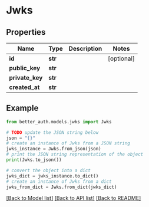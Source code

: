 # Jwks


## Properties

Name | Type | Description | Notes
------------ | ------------- | ------------- | -------------
**id** | **str** |  | [optional] 
**public_key** | **str** |  | 
**private_key** | **str** |  | 
**created_at** | **str** |  | 

## Example

```python
from better_auth.models.jwks import Jwks

# TODO update the JSON string below
json = "{}"
# create an instance of Jwks from a JSON string
jwks_instance = Jwks.from_json(json)
# print the JSON string representation of the object
print(Jwks.to_json())

# convert the object into a dict
jwks_dict = jwks_instance.to_dict()
# create an instance of Jwks from a dict
jwks_from_dict = Jwks.from_dict(jwks_dict)
```
[[Back to Model list]](../README.md#documentation-for-models) [[Back to API list]](../README.md#documentation-for-api-endpoints) [[Back to README]](../README.md)


